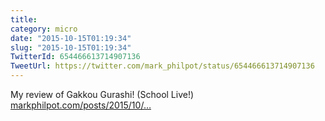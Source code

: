 ```yaml
---
title: 
category: micro
date: "2015-10-15T01:19:34"
slug: "2015-10-15T01:19:34"
TwitterId: 654466613714907136
TweetUrl: https://twitter.com/mark_philpot/status/654466613714907136
---
```


My review of Gakkou Gurashi! (School Live!)
[markphilpot.com/posts/2015/10/…](http://markphilpot.com/posts/2015/10/14/review_gakkou_gurashi/)
